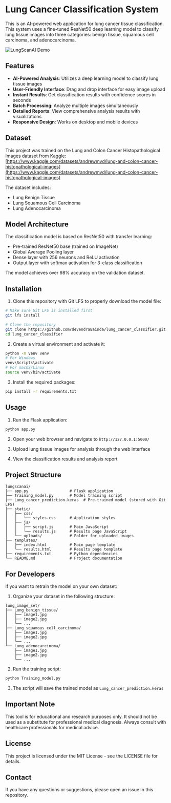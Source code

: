 # Lung Cancer Classification System

This is an AI-powered web application for lung cancer tissue classification. This system uses a fine-tuned ResNet50 deep learning model to classify lung tissue images into three categories: benign tissue, squamous cell carcinoma, and adenocarcinoma.

![LungScanAI Demo](https://i.imgur.com/bI0c9vH.png)

## Features

- **AI-Powered Analysis**: Utilizes a deep learning model to classify lung tissue images
- **User-Friendly Interface**: Drag and drop interface for easy image upload
- **Instant Results**: Get classification results with confidence scores in seconds
- **Batch Processing**: Analyze multiple images simultaneously
- **Detailed Reports**: View comprehensive analysis results with visualizations
- **Responsive Design**: Works on desktop and mobile devices

## Dataset

This project was trained on the Lung and Colon Cancer Histopathological Images dataset from Kaggle:
[https://www.kaggle.com/datasets/andrewmvd/lung-and-colon-cancer-histopathological-images](https://www.kaggle.com/datasets/andrewmvd/lung-and-colon-cancer-histopathological-images)

The dataset includes:
- Lung Benign Tissue
- Lung Squamous Cell Carcinoma
- Lung Adenocarcinoma

## Model Architecture

The classification model is based on ResNet50 with transfer learning:
- Pre-trained ResNet50 base (trained on ImageNet)
- Global Average Pooling layer
- Dense layer with 256 neurons and ReLU activation
- Output layer with softmax activation for 3-class classification

The model achieves over 98% accuracy on the validation dataset.

## Installation

1. Clone this repository with Git LFS to properly download the model file:
```bash
# Make sure Git LFS is installed first
git lfs install

# Clone the repository
git clone https://github.com/devendraBainda/lung_cancer_classifier.git
cd lung_cancer_classifier
```

2. Create a virtual environment and activate it:
```bash
python -m venv venv
# For Windows
venv\Scripts\activate
# For macOS/Linux
source venv/bin/activate
```

3. Install the required packages:
```bash
pip install -r requirements.txt
```

## Usage

1. Run the Flask application:
```bash
python app.py
```

2. Open your web browser and navigate to `http://127.0.0.1:5000/`

3. Upload lung tissue images for analysis through the web interface

4. View the classification results and analysis report

## Project Structure

```
lungscanai/
├── app.py                  # Flask application
├── Training_model.py       # Model training script
├── Lung_cancer_prediction.keras  # Pre-trained model (stored with Git LFS)
├── static/
│   ├── css/
│   │   └── styles.css      # Application styles
│   ├── js/
│   │   ├── script.js       # Main JavaScript
│   │   └── results.js      # Results page JavaScript
│   └── uploads/            # Folder for uploaded images
├── templates/
│   ├── index.html          # Main page template
│   └── results.html        # Results page template
├── requirements.txt        # Python dependencies
└── README.md               # Project documentation
```

## For Developers

If you want to retrain the model on your own dataset:

1. Organize your dataset in the following structure:
```
lung_image_set/
├── Lung_benign_tissue/
│   ├── image1.jpg
│   ├── image2.jpg
│   └── ...
├── Lung_squamous_cell_carcinoma/
│   ├── image1.jpg
│   ├── image2.jpg
│   └── ...
└── Lung_adenocarcinoma/
    ├── image1.jpg
    ├── image2.jpg
    └── ...
```

2. Run the training script:
```bash
python Training_model.py
```

3. The script will save the trained model as `Lung_cancer_prediction.keras`

## Important Note

This tool is for educational and research purposes only. It should not be used as a substitute for professional medical diagnosis. Always consult with healthcare professionals for medical advice.

## License

This project is licensed under the MIT License - see the LICENSE file for details.

## Contact

If you have any questions or suggestions, please open an issue in this repository.
